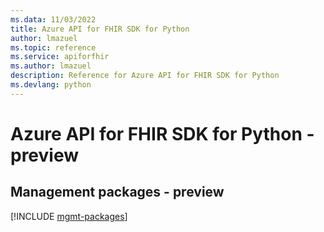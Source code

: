 ```yaml
---
ms.data: 11/03/2022
title: Azure API for FHIR SDK for Python
author: lmazuel
ms.topic: reference
ms.service: apiforfhir
ms.author: lmazuel
description: Reference for Azure API for FHIR SDK for Python
ms.devlang: python
---
```

# Azure API for FHIR SDK for Python - preview

## Management packages - preview
[!INCLUDE [mgmt-packages](api-for-fhir-mgmt-index.md)]
